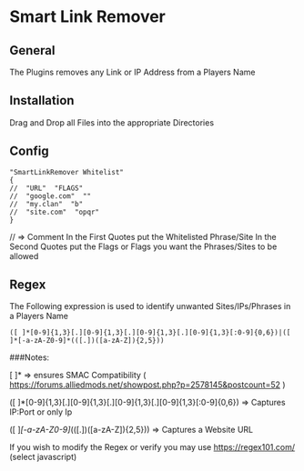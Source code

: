 # Smart Link Remover
## General
The Plugins removes any Link or IP Address from a Players Name

## Installation
Drag and Drop all Files into the appropriate Directories

## Config
```
"SmartLinkRemover Whitelist"
{
//  "URL"  "FLAGS"
//  "google.com"  ""
//  "my.clan"  "b"
//  "site.com"  "opqr"
}
```
// => Comment
In the First Quotes put the Whitelisted Phrase/Site
In the Second Quotes put the Flags or Flags you want the Phrases/Sites to be allowed

## Regex
The Following expression is used to identify unwanted Sites/IPs/Phrases in a Players Name
```
([ ]*[0-9]{1,3}[.][0-9]{1,3}[.][0-9]{1,3}[.][0-9]{1,3}[:0-9]{0,6})|([ ]*[-a-zA-Z0-9]*(([.])([a-zA-Z]){2,5}))
```
###Notes: 

[ ]* => ensures SMAC Compatibility
( https://forums.alliedmods.net/showpost.php?p=2578145&postcount=52 )

([ ]*[0-9]{1,3}[.][0-9]{1,3}[.][0-9]{1,3}[.][0-9]{1,3}[:0-9]{0,6}) => Captures IP:Port or only Ip

([ ]*[-a-zA-Z0-9]*(([.])([a-zA-Z]){2,5})) => Captures a Website URL



If you wish to modify the Regex or verify you may use https://regex101.com/ (select javascript)  
